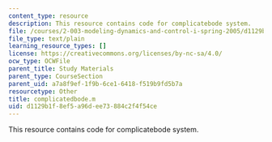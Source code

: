 ```yaml
---
content_type: resource
description: This resource contains code for complicatebode system.
file: /courses/2-003-modeling-dynamics-and-control-i-spring-2005/d1129b1f8ef5a96dee73884c2f4f54ce_complicatedbode.m
file_type: text/plain
learning_resource_types: []
license: https://creativecommons.org/licenses/by-nc-sa/4.0/
ocw_type: OCWFile
parent_title: Study Materials
parent_type: CourseSection
parent_uid: a7a8f9ef-1f9b-6ce1-6418-f519b9fd5b7a
resourcetype: Other
title: complicatedbode.m
uid: d1129b1f-8ef5-a96d-ee73-884c2f4f54ce
---
```

This resource contains code for complicatebode system.